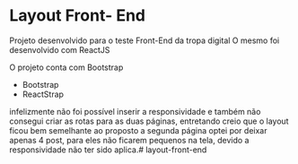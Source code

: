 # Layout Front- End

Projeto desenvolvido para o teste Front-End da tropa digital
O mesmo foi desenvolvido com ReactJS

O projeto conta com Bootstrap
- Bootstrap
- ReactStrap

infelizmente não foi possível inserir a responsividade e 
também não consegui criar as rotas para as duas páginas,
entretando creio que o layout ficou bem semelhante ao proposto
a segunda página optei por deixar apenas 4 post, 
para eles não ficarem pequenos na tela, devido a responsividade
não ter sido aplica.# layout-front-end
